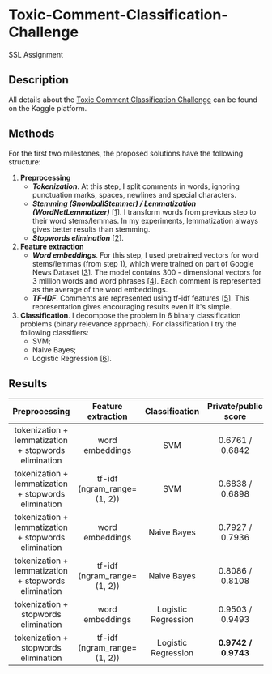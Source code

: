 # Toxic-Comment-Classification-Challenge
SSL Assignment

## Description
All details about the [Toxic Comment Classification Challenge](https://www.kaggle.com/c/jigsaw-toxic-comment-classification-challenge) can be found on the Kaggle platform.

## Methods
For the first two milestones, the proposed solutions have the following structure:
1. **Preprocessing**
   * _**Tokenization**_. At this step, I split comments in words, ignoring punctuation marks, spaces, newlines and special characters.
   * _**Stemming (SnowballStemmer) / Lemmatization (WordNetLemmatizer)**_ \[[1]\]. I transform words from previous step to their word stems/lemmas.
      In my experiments, lemmatization always gives better results than stemming.
   * _**Stopwords elimination**_ \[[2]\].
2. **Feature extraction**
   * _**Word embeddings**_. For this step, I used pretrained vectors for word stems/lemmas (from step 1), which were trained on part of Google News Dataset \[[3]\]. The model contains 300 - dimensional vectors for 3 million words and word phrases \[[4]\].
      Each comment is represented as the average of the word embeddings.
   * _**TF-IDF**_. Comments are represented using tf-idf features \[[5]\]. This representation gives encouraging results even if it's simple.
3. **Classification**. I decompose the problem in 6 binary classification problems (binary relevance approach). For classification I try the following classifiers:
   * SVM;
   * Naive Bayes;
   * Logistic Regression \[[6]\].

## Results

| Preprocessing | Feature extraction | Classification | Private/public score |
| :---: | :---: | :---: | :---: |
| tokenization + lemmatization + stopwords elimination | word embeddings | SVM | 0.6761 / 0.6842 |
| tokenization + lemmatization + stopwords elimination | tf-idf (ngram_range=(1, 2)) | SVM | 0.6838 / 0.6898 |
| tokenization + lemmatization + stopwords elimination | word embeddings | Naive Bayes | 0.7927 / 0.7936 |
| tokenization + lemmatization + stopwords elimination | tf-idf (ngram_range=(1, 2)) | Naive Bayes | 0.8086 / 0.8108 |
| tokenization + stopwords elimination | word embeddings | Logistic Regression | 0.9503 / 0.9493 |
| tokenization + stopwords elimination | tf-idf (ngram_range=(1, 2)) | Logistic Regression | **0.9742 / 0.9743** |


[1]: http://textminingonline.com/dive-into-nltk-part-iv-stemming-and-lemmatization
[2]: https://www.geeksforgeeks.org/removing-stop-words-nltk-python/
[3]: http://ahogrammer.com/2017/01/20/the-list-of-pretrained-word-embeddings/
[4]: https://code.google.com/archive/p/word2vec/
[5]: https://stackoverflow.com/questions/47557417/understanding-text-feature-extraction-tfidfvectorizer-in-python-scikit-learn
[6]: https://www.kaggle.com/tunguz/logistic-regression-with-words-and-char-n-grams
